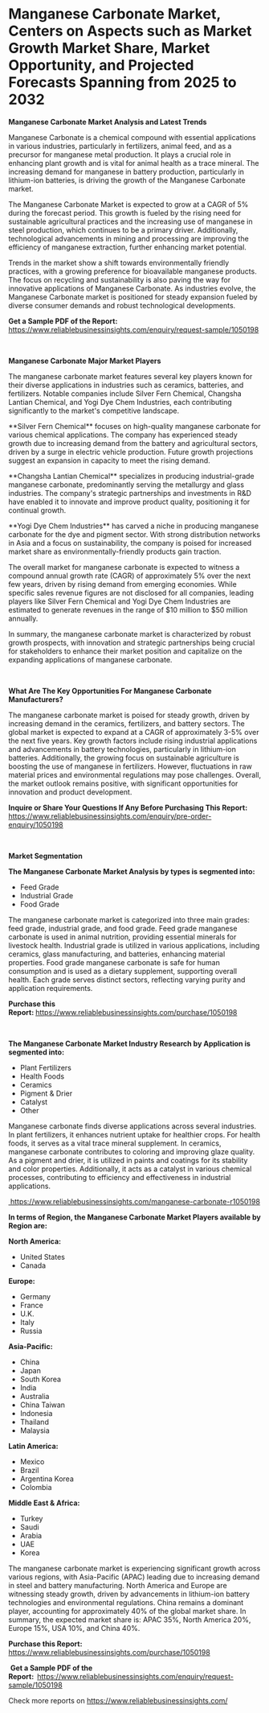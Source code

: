 <p><h1>Manganese Carbonate Market, Centers on Aspects such as Market Growth Market Share, Market Opportunity, and Projected Forecasts Spanning from 2025 to 2032</h1></p><p><strong>Manganese Carbonate Market Analysis and Latest Trends</strong></p>
<p><p>Manganese Carbonate is a chemical compound with essential applications in various industries, particularly in fertilizers, animal feed, and as a precursor for manganese metal production. It plays a crucial role in enhancing plant growth and is vital for animal health as a trace mineral. The increasing demand for manganese in battery production, particularly in lithium-ion batteries, is driving the growth of the Manganese Carbonate market.</p><p>The Manganese Carbonate Market is expected to grow at a CAGR of 5% during the forecast period. This growth is fueled by the rising need for sustainable agricultural practices and the increasing use of manganese in steel production, which continues to be a primary driver. Additionally, technological advancements in mining and processing are improving the efficiency of manganese extraction, further enhancing market potential. </p><p>Trends in the market show a shift towards environmentally friendly practices, with a growing preference for bioavailable manganese products. The focus on recycling and sustainability is also paving the way for innovative applications of Manganese Carbonate. As industries evolve, the Manganese Carbonate market is positioned for steady expansion fueled by diverse consumer demands and robust technological developments.</p></p>
<p><strong>Get a Sample PDF of the Report:&nbsp;</strong> <a href="https://www.reliablebusinessinsights.com/enquiry/request-sample/1050198?utm_campaign=2247&utm_medium=2&utm_source=Github&utm_content=ia&utm_term=01042025&utm_id=manganese-carbonate">https://www.reliablebusinessinsights.com/enquiry/request-sample/1050198</a></p>
<p>&nbsp;</p>
<p><strong>Manganese Carbonate Major Market Players</strong></p>
<p><p>The manganese carbonate market features several key players known for their diverse applications in industries such as ceramics, batteries, and fertilizers. Notable companies include Silver Fern Chemical, Changsha Lantian Chemical, and Yogi Dye Chem Industries, each contributing significantly to the market's competitive landscape.</p><p>**Silver Fern Chemical** focuses on high-quality manganese carbonate for various chemical applications. The company has experienced steady growth due to increasing demand from the battery and agricultural sectors, driven by a surge in electric vehicle production. Future growth projections suggest an expansion in capacity to meet the rising demand.</p><p>**Changsha Lantian Chemical** specializes in producing industrial-grade manganese carbonate, predominantly serving the metallurgy and glass industries. The company's strategic partnerships and investments in R&D have enabled it to innovate and improve product quality, positioning it for continual growth. </p><p>**Yogi Dye Chem Industries** has carved a niche in producing manganese carbonate for the dye and pigment sector. With strong distribution networks in Asia and a focus on sustainability, the company is poised for increased market share as environmentally-friendly products gain traction.</p><p>The overall market for manganese carbonate is expected to witness a compound annual growth rate (CAGR) of approximately 5% over the next few years, driven by rising demand from emerging economies. While specific sales revenue figures are not disclosed for all companies, leading players like Silver Fern Chemical and Yogi Dye Chem Industries are estimated to generate revenues in the range of $10 million to $50 million annually.</p><p>In summary, the manganese carbonate market is characterized by robust growth prospects, with innovation and strategic partnerships being crucial for stakeholders to enhance their market position and capitalize on the expanding applications of manganese carbonate.</p></p>
<p>&nbsp;</p>
<p><strong>What Are The Key Opportunities For Manganese Carbonate Manufacturers?</strong></p>
<p><p>The manganese carbonate market is poised for steady growth, driven by increasing demand in the ceramics, fertilizers, and battery sectors. The global market is expected to expand at a CAGR of approximately 3-5% over the next five years. Key growth factors include rising industrial applications and advancements in battery technologies, particularly in lithium-ion batteries. Additionally, the growing focus on sustainable agriculture is boosting the use of manganese in fertilizers. However, fluctuations in raw material prices and environmental regulations may pose challenges. Overall, the market outlook remains positive, with significant opportunities for innovation and product development.</p></p>
<p><strong>Inquire or Share Your Questions If Any Before Purchasing This Report:</strong> <a href="https://www.reliablebusinessinsights.com/enquiry/pre-order-enquiry/1050198?utm_campaign=2247&utm_medium=2&utm_source=Github&utm_content=ia&utm_term=01042025&utm_id=manganese-carbonate">https://www.reliablebusinessinsights.com/enquiry/pre-order-enquiry/1050198</a></p>
<p>&nbsp;</p>
<p><strong>Market Segmentation</strong></p>
<p><strong>The Manganese Carbonate Market Analysis by types is segmented into:</strong></p>
<p><ul><li>Feed Grade</li><li>Industrial Grade</li><li>Food Grade</li></ul></p>
<p><p>The manganese carbonate market is categorized into three main grades: feed grade, industrial grade, and food grade. Feed grade manganese carbonate is used in animal nutrition, providing essential minerals for livestock health. Industrial grade is utilized in various applications, including ceramics, glass manufacturing, and batteries, enhancing material properties. Food grade manganese carbonate is safe for human consumption and is used as a dietary supplement, supporting overall health. Each grade serves distinct sectors, reflecting varying purity and application requirements.</p></p>
<p><strong>Purchase this Report:&nbsp;</strong><a href="https://www.reliablebusinessinsights.com/purchase/1050198?utm_campaign=2247&utm_medium=2&utm_source=Github&utm_content=ia&utm_term=01042025&utm_id=manganese-carbonate">https://www.reliablebusinessinsights.com/purchase/1050198</a></p>
<p>&nbsp;</p>
<p><strong>The Manganese Carbonate Market Industry Research by Application is segmented into:</strong></p>
<p><ul><li>Plant Fertilizers</li><li>Health Foods</li><li>Ceramics</li><li>Pigment & Drier</li><li>Catalyst</li><li>Other</li></ul></p>
<p><p>Manganese carbonate finds diverse applications across several industries. In plant fertilizers, it enhances nutrient uptake for healthier crops. For health foods, it serves as a vital trace mineral supplement. In ceramics, manganese carbonate contributes to coloring and improving glaze quality. As a pigment and drier, it is utilized in paints and coatings for its stability and color properties. Additionally, it acts as a catalyst in various chemical processes, contributing to efficiency and effectiveness in industrial applications.</p></p>
<p><a href="https://www.reliablebusinessinsights.com/manganese-carbonate-r1050198?utm_campaign=2247&utm_medium=2&utm_source=Github&utm_content=ia&utm_term=01042025&utm_id=manganese-carbonate">&nbsp;https://www.reliablebusinessinsights.com/manganese-carbonate-r1050198</a></p>
<p><strong>In terms of Region, the Manganese Carbonate Market Players available by Region are:</strong></p>
<p>
    <p> <strong> North America: </strong>
        <ul>
            <li>United States</li>
            <li>Canada</li>
        </ul>
        </p> 
    <p> <strong> Europe: </strong>
        <ul>
            <li>Germany</li>
            <li>France</li>
            <li>U.K.</li>
            <li>Italy</li>
            <li>Russia</li>
        </ul>
        </p> 
    <p> <strong> Asia-Pacific: </strong>
        <ul>
            <li>China</li>
            <li>Japan</li>
            <li>South Korea</li>
            <li>India</li>
            <li>Australia</li>
            <li>China Taiwan</li>
            <li>Indonesia</li>
            <li>Thailand</li>
            <li>Malaysia</li>
        </ul>
        </p> 
    <p> <strong> Latin America: </strong>
        <ul>
            <li>Mexico</li>
            <li>Brazil</li>
            <li>Argentina Korea</li>
            <li>Colombia</li>
        </ul>
        </p> 
    <p> <strong> Middle East & Africa: </strong>
        <ul>
            <li>Turkey</li>
            <li>Saudi</li>
            <li>Arabia</li>
            <li>UAE</li>
            <li>Korea</li>
        </ul>
    </p>
    </p>
<p><p>The manganese carbonate market is experiencing significant growth across various regions, with Asia-Pacific (APAC) leading due to increasing demand in steel and battery manufacturing. North America and Europe are witnessing steady growth, driven by advancements in lithium-ion battery technologies and environmental regulations. China remains a dominant player, accounting for approximately 40% of the global market share. In summary, the expected market share is: APAC 35%, North America 20%, Europe 15%, USA 10%, and China 40%.</p></p>
<p><strong>Purchase this Report: </strong><a href="https://www.reliablebusinessinsights.com/purchase/1050198?utm_campaign=2247&utm_medium=2&utm_source=Github&utm_content=ia&utm_term=01042025&utm_id=manganese-carbonate">https://www.reliablebusinessinsights.com/purchase/1050198</a></p>
<p>&nbsp;<strong>Get a Sample PDF of the Report:&nbsp;&nbsp;</strong><a href="https://www.reliablebusinessinsights.com/enquiry/request-sample/1050198?utm_campaign=2247&utm_medium=2&utm_source=Github&utm_content=ia&utm_term=01042025&utm_id=manganese-carbonate">https://www.reliablebusinessinsights.com/enquiry/request-sample/1050198</a></p>
<p><strong></strong></p>
<p>Check more reports on <a href="https://www.reliablebusinessinsights.com/?utm_campaign=2247&utm_medium=2&utm_source=Github&utm_content=ia&utm_term=01042025&utm_id=manganese-carbonate">https://www.reliablebusinessinsights.com/</a></p>